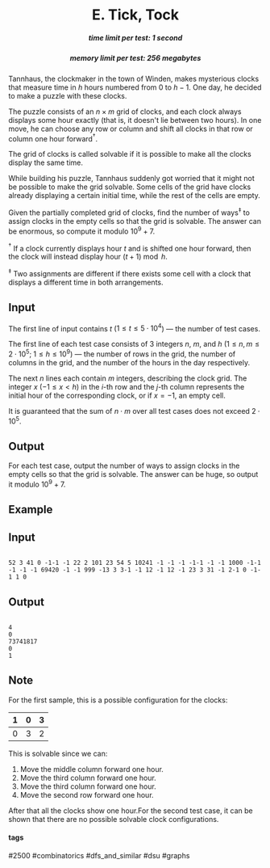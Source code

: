 <h1 style='text-align: center;'> E. Tick, Tock</h1>

<h5 style='text-align: center;'>time limit per test: 1 second</h5>
<h5 style='text-align: center;'>memory limit per test: 256 megabytes</h5>

Tannhaus, the clockmaker in the town of Winden, makes mysterious clocks that measure time in $h$ hours numbered from $0$ to $h-1$. One day, he decided to make a puzzle with these clocks. 

The puzzle consists of an $n \times m$ grid of clocks, and each clock always displays some hour exactly (that is, it doesn't lie between two hours). In one move, he can choose any row or column and shift all clocks in that row or column one hour forward$^\dagger$.

The grid of clocks is called solvable if it is possible to make all the clocks display the same time.

While building his puzzle, Tannhaus suddenly got worried that it might not be possible to make the grid solvable. Some cells of the grid have clocks already displaying a certain initial time, while the rest of the cells are empty.

Given the partially completed grid of clocks, find the number of ways$^\ddagger$ to assign clocks in the empty cells so that the grid is solvable. The answer can be enormous, so compute it modulo $10^9 + 7$.

$^\dagger$ If a clock currently displays hour $t$ and is shifted one hour forward, then the clock will instead display hour $(t+1) \bmod h$.

$^\ddagger$ Two assignments are different if there exists some cell with a clock that displays a different time in both arrangements.

## Input

The first line of input contains $t$ ($1 \leq t \leq 5 \cdot 10^4$) — the number of test cases.

The first line of each test case consists of 3 integers $n$, $m$, and $h$ ($1 \leq n, m \leq 2 \cdot 10^5$; $1 \leq h \leq 10^9$) — the number of rows in the grid, the number of columns in the grid, and the number of the hours in the day respectively.

The next $n$ lines each contain $m$ integers, describing the clock grid. The integer $x$ ($-1 \leq x < h$) in the $i$-th row and the $j$-th column represents the initial hour of the corresponding clock, or if $x = -1$, an empty cell.

It is guaranteed that the sum of $n \cdot m$ over all test cases does not exceed $2 \cdot 10^5$.

## Output

For each test case, output the number of ways to assign clocks in the empty cells so that the grid is solvable. The answer can be huge, so output it modulo $10^9 + 7$.

## Example

## Input


```

52 3 41 0 -1-1 -1 22 2 101 23 54 5 10241 -1 -1 -1 -1-1 -1 -1 1000 -1-1 -1 -1 -1 69420 -1 -1 999 -13 3 3-1 -1 12 -1 12 -1 23 3 31 -1 2-1 0 -1-1 1 0
```
## Output


```

4
0
73741817
0
1

```
## Note

For the first sample, this is a possible configuration for the clocks: 

| 1 | 0 | 3 |
| --- | --- | --- |
| 0 | 3 | 2 |



This is solvable since we can: 

1. Move the middle column forward one hour.
2. Move the third column forward one hour.
3. Move the third column forward one hour.
4. Move the second row forward one hour.

 After that all the clocks show one hour.For the second test case, it can be shown that there are no possible solvable clock configurations. 



#### tags 

#2500 #combinatorics #dfs_and_similar #dsu #graphs 